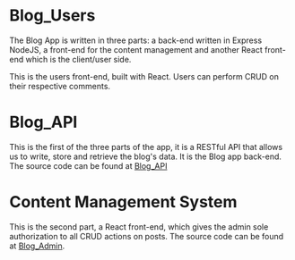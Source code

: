 # Blog_Users
The Blog App is written in three parts: a back-end written in Express NodeJS, a front-end for the content management and another React front-end which is the client/user side.

This is the users front-end, built with React. Users can perform CRUD on their respective comments.

# Blog_API
This is the first of the three parts of the app, it is a RESTful API that allows us to write, store and retrieve the blog's data. It is the Blog app back-end. The source code can be found at [Blog_API](https://github.com/kelshuka/Blog_Admin.git)

# Content Management System
This is the second part, a React front-end, which gives the admin sole authorization to all CRUD actions on posts.
The source code can be found at [Blog_Admin](https://github.com/kelshuka/Blog_Admin.git).

